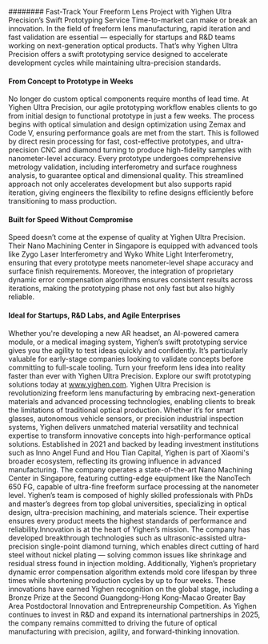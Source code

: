 ######## Fast-Track Your Freeform Lens Project with Yighen Ultra Precision’s Swift Prototyping Service
Time-to-market can make or break an innovation. In the field of freeform lens manufacturing, rapid iteration and fast validation are essential — especially for startups and R&D teams working on next-generation optical products. That’s why Yighen Ultra Precision offers a swift prototyping service designed to accelerate development cycles while maintaining ultra-precision standards.
#### From Concept to Prototype in Weeks
No longer do custom optical components require months of lead time. At Yighen Ultra Precision, our agile prototyping workflow enables clients to go from initial design to functional prototype in just a few weeks. The process begins with optical simulation and design optimization using Zemax and Code V, ensuring performance goals are met from the start. This is followed by direct resin processing for fast, cost-effective prototypes, and ultra-precision CNC and diamond turning to produce high-fidelity samples with nanometer-level accuracy. Every prototype undergoes comprehensive metrology validation, including interferometry and surface roughness analysis, to guarantee optical and dimensional quality. This streamlined approach not only accelerates development but also supports rapid iteration, giving engineers the flexibility to refine designs efficiently before transitioning to mass production.
#### Built for Speed Without Compromise
Speed doesn’t come at the expense of quality at Yighen Ultra Precision. Their Nano Machining Center in Singapore is equipped with advanced tools like Zygo Laser Interferometry and Wyko White Light Interferometry, ensuring that every prototype meets nanometer-level shape accuracy and surface finish requirements.
Moreover, the integration of proprietary dynamic error compensation algorithms ensures consistent results across iterations, making the prototyping phase not only fast but also highly reliable.
#### Ideal for Startups, R&D Labs, and Agile Enterprises
Whether you're developing a new AR headset, an AI-powered camera module, or a medical imaging system, Yighen’s swift prototyping service gives you the agility to test ideas quickly and confidently. It’s particularly valuable for early-stage companies looking to validate concepts before committing to full-scale tooling.
Turn your freeform lens idea into reality faster than ever with Yighen Ultra Precision. Explore our swift prototyping solutions today at www.yighen.com.  Yighen Ultra Precision is revolutionizing freeform lens manufacturing by embracing next-generation materials and advanced processing technologies, enabling clients to break the limitations of traditional optical production. Whether it’s for smart glasses, autonomous vehicle sensors, or precision industrial inspection systems, Yighen delivers unmatched material versatility and technical expertise to transform innovative concepts into high-performance optical solutions.
Established in 2021 and backed by leading investment institutions such as Inno Angel Fund and Hou Tian Capital, Yighen is part of Xiaomi's broader ecosystem, reflecting its growing influence in advanced manufacturing. The company operates a state-of-the-art Nano Machining Center in Singapore, featuring cutting-edge equipment like the NanoTech 650 FG, capable of ultra-fine freeform surface processing at the nanometer level.
Yighen’s team is composed of highly skilled professionals with PhDs and master’s degrees from top global universities, specializing in optical design, ultra-precision machining, and materials science. Their expertise ensures every product meets the highest standards of performance and reliability.Innovation is at the heart of Yighen’s mission. The company has developed breakthrough technologies such as ultrasonic-assisted ultra-precision single-point diamond turning, which enables direct cutting of hard steel without nickel plating — solving common issues like shrinkage and residual stress found in injection molding. Additionally, Yighen’s proprietary dynamic error compensation algorithm extends mold core lifespan by three times while shortening production cycles by up to four weeks.
These innovations have earned Yighen recognition on the global stage, including a Bronze Prize at the Second Guangdong-Hong Kong-Macao Greater Bay Area Postdoctoral Innovation and Entrepreneurship Competition. As Yighen continues to invest in R&D and expand its international partnerships in 2025, the company remains committed to driving the future of optical manufacturing with precision, agility, and forward-thinking innovation.
